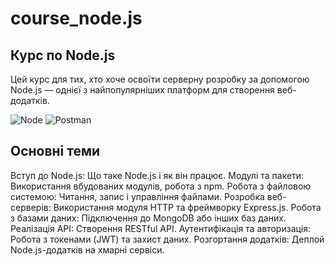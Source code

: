 # course_node.js

## Курс по Node.js

Цей курс для тих, хто хоче освоїти серверну розробку за допомогою Node.js — однієї з найпопулярніших платформ для створення веб-додатків.

![Node](https://img.shields.io/badge/Node%20js-339933?style=for-the-badge&logo=nodedotjs&logoColor=white)
![Postman](https://img.shields.io/badge/Postman-FF6C37?style=for-the-badge&logo=Postman&logoColor=white)

## Основні теми

Вступ до Node.js: Що таке Node.js і як він працює.
Модулі та пакети: Використання вбудованих модулів, робота з npm.
Робота з файловою системою: Читання, запис і управління файлами.
Розробка веб-серверів: Використання модуля HTTP та фреймворку Express.js.
Робота з базами даних: Підключення до MongoDB або інших баз даних.
Реалізація API: Створення RESTful API.
Аутентифікація та авторизація: Робота з токенами (JWT) та захист даних.
Розгортання додатків: Деплой Node.js-додатків на хмарні сервіси.
